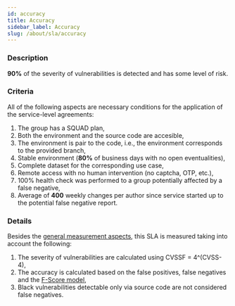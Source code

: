 ```yaml
---
id: accuracy
title: Accuracy
sidebar_label: Accuracy
slug: /about/sla/accuracy
---
```


### Description

**90%** of the severity of vulnerabilities
is detected and has some level of risk.

### Criteria

All of the following aspects
are necessary conditions
for the application
of the service-level agreements:

1. The group has
  a SQUAD plan,
1. Both the environment
  and the source code
  are accesible,
1. The environment is
  pair to the code,
  i.e.,
  the environment corresponds
  to the provided branch,
1. Stable environment
  (**80%** of business days
  with no open eventualities),
1. Complete dataset
  for the corresponding use case,
1. Remote access with no human intervention
  (no captcha, OTP, etc.),
1. 100% health check
  was performed
  to a group
  potentially affected
  by a false negative,
1. Average of **400** weekly changes
  per author
  since service started
  up to the potential
  false negative report.

### Details

Besides the
[general measurement aspects](/about/sla#details),
this SLA is measured
taking into account
the following:

1. The severity of vulnerabilities
  are calculated using
  CVSSF = 4^(CVSS-4),
1. The accuracy is calculated
  based on the false positives,
  false negatives
  and the
  [F-Score model](https://en.wikipedia.org/wiki/F-score),
1. Black vulnerabilities
  detectable only via source code
  are not considered
  false negatives.
